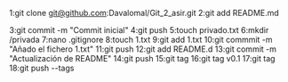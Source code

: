 1:git clone git@github.com:Davalomal/Git_2_asir.git
2:git add README.md

3:git commit -m "Commit inicial"
4:git push
5:touch privado.txt
6:mkdir /privada
7:nano .gitignore
8:touch 1.txt
9:git add 1.txt
10:git commmit -m "Añado el fichero 1.txt"
11:git push
12:git add README.d
13:git commit -m "Actualización de README"
14:git push
15:git tag
16:git tag v0.1
17:git tag
18:git push --tags


